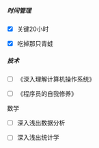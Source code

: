 ##### 时间管理

- [x] 关键20小时
- [x] 吃掉那只青蛙



##### 技术

- [ ] 《深入理解计算机操作系统》
- [ ] 《程序员的自我修养》



数学

- [ ] 深入浅出数据分析
- [ ] 深入浅出统计学

 